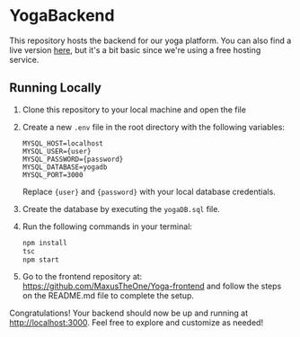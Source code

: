# YogaBackend

This repository hosts the backend for our yoga platform. You can also find a live version [here](https://yogabackend.azurewebsites.net/events), but it's a bit basic since we're using a free hosting service.

## Running Locally

1. Clone this repository to your local machine and open the file

2. Create a new `.env` file in the root directory with the following variables:

    ```env
    MYSQL_HOST=localhost
    MYSQL_USER={user}
    MYSQL_PASSWORD={password}
    MYSQL_DATABASE=yogadb
    MYSQL_PORT=3000
    ```

    Replace `{user}` and `{password}` with your local database credentials.

3. Create the database by executing the `yogaDB.sql` file.

4. Run the following commands in your terminal:

    ```bash
    npm install
    tsc
    npm start
    ```

5. Go to the frontend repository at: https://github.com/MaxusTheOne/Yoga-frontend and follow the steps on the README.md file to complete the setup.

Congratulations! Your backend should now be up and running at [http://localhost:3000](http://localhost:3000). Feel free to explore and customize as needed!

